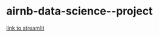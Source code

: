# airnb-data-science--project
[link to streamlit](https://pratik1777-airnb-data-science--project-streamlit-app-yb3j4v.streamlitapp.com/)
